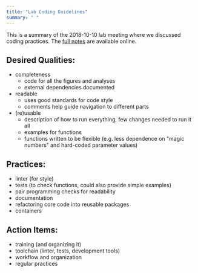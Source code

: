 ```yaml
---
title: "Lab Coding Guidelines"
summary: " "
---
```


This is a summary of the 2018-10-10 lab meeting where we discussed coding practices. The [full notes](https://hackmd.io/K4ARCohDQN2YTj6Reb3Vtw) are available online.

## Desired Qualities:
* completeness
  - code for all the figures and analyses
  - external dependencies documented
* readable
  - uses good standards for code style
  - comments help guide navigation to different parts
* (re)usable
  - description of how to run everything, few changes needed to run it all
  - examples for functions
  - functions written to be flexible (e.g. less dependence on "magic numbers" and hard-coded parameter values)

## Practices:
* linter (for style)
* tests (to check functions, could also provide simple examples)
* pair programming checks for readability
* documentation
* refactoring core code into reusable packages
* containers

## Action Items:
* training (and organizing it)
* toolchain (linter, tests, development tools)
* workflow and organization
* regular practices